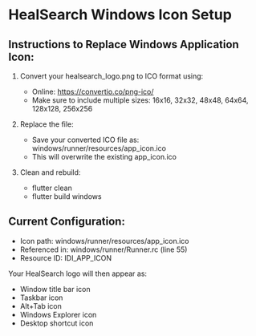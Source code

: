 # HealSearch Windows Icon Setup

## Instructions to Replace Windows Application Icon:

1. Convert your healsearch_logo.png to ICO format using:
   - Online: https://convertio.co/png-ico/
   - Make sure to include multiple sizes: 16x16, 32x32, 48x48, 64x64, 128x128, 256x256

2. Replace the file:
   - Save your converted ICO file as: windows/runner/resources/app_icon.ico
   - This will overwrite the existing app_icon.ico

3. Clean and rebuild:
   - flutter clean
   - flutter build windows

## Current Configuration:
- Icon path: windows/runner/resources/app_icon.ico
- Referenced in: windows/runner/Runner.rc (line 55)
- Resource ID: IDI_APP_ICON

Your HealSearch logo will then appear as:
- Window title bar icon
- Taskbar icon
- Alt+Tab icon
- Windows Explorer icon
- Desktop shortcut icon
